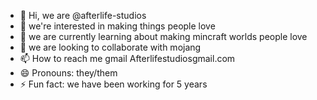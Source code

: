 - 👋 Hi, we are @afterlife-studios
- 👀 we're interested in making things people love
- 🌱 we are currently learning about making mincraft worlds people love
- 💞️ we are looking to collaborate with mojang
- 📫 How to reach me gmail Afterlifestudiosgmail.com
- 😄 Pronouns: they/them
- ⚡ Fun fact: we have been working for 5 years

<!---
afterlife-studios/afterlife-studios is a ✨ special ✨ repository because its `README.md` (this file) appears on your GitHub profile.
You can click the Preview link to take a look at your changes.
--->

